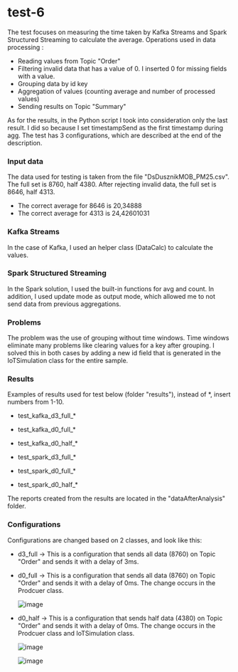 # test-6

The test focuses on measuring the time taken by Kafka Streams and Spark Structured Streaming to calculate the average.
Operations used in data processing :
- Reading values from Topic "Order"
- Filtering invalid data that has a value of 0. I inserted 0 for missing fields with a value.
- Grouping data by id key
- Aggregation of values (counting average and number of processed values)
- Sending results on Topic "Summary"

As for the results, in the Python script I took into consideration only the last result. I did so because I set timestampSend as the first timestamp during agg.
The test has 3 configurations, which are described at the end of the description.

### Input data
The data used for testing is taken from the file "DsDusznikMOB_PM25.csv". The full set is 8760, half 4380. After rejecting invalid data, the full set is 8646, half 4313.
- The correct average for 8646 is 20,34888
- The correct average for 4313 is 24,42601031

### Kafka Streams
In the case of Kafka, I used an helper class (DataCalc) to calculate the values. 

### Spark Structured Streaming
In the Spark solution, I used the built-in functions for avg and count. In addition, I used update mode as output mode, which allowed me to not send data from previous aggregations.

### Problems
The problem was the use of grouping without time windows. Time windows eliminate many problems like clearing values for a key after grouping. I solved this in both cases by adding a new id field that is generated in the IoTSimulation class for the entire sample.

### Results
Examples of results used for test below (folder "results"), instead of *, insert numbers from 1-10.

- test_kafka_d3_full_*

- test_kafka_d0_full_*

- test_kafka_d0_half_*

- test_spark_d3_full_*

- test_spark_d0_full_*

- test_spark_d0_half_*

The reports created from the results are located in the "dataAfterAnalysis" folder.

### Configurations

Configurations are changed based on 2 classes, and look like this:

- d3_full -> This is a configuration that sends all data (8760) on Topic "Order" and sends it with a delay of 3ms.
- d0_full -> This is a configuration that sends all data (8760) on Topic "Order" and sends it with a delay of 0ms. The change occurs in the Prodcuer class.
  
  ![image](https://github.com/xkondix/MsgBrokerSys/assets/52525583/afbe51f2-cfee-48ae-aa1b-0d7c7ce64928)
  
- d0_half -> This is a configuration that sends half data (4380) on Topic "Order" and sends it with a delay of 0ms. The change occurs in the Prodcuer class and IoTSimulation class.

  ![image](https://github.com/xkondix/MsgBrokerSys/assets/52525583/afbe51f2-cfee-48ae-aa1b-0d7c7ce64928)
  
  ![image](https://github.com/xkondix/MsgBrokerSys/assets/52525583/227aa69a-fca0-4313-8b8f-f347af4ef0dc)

  

  
